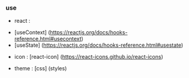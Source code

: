 ### use

- react :

* [useContext] (https://reactjs.org/docs/hooks-reference.html#usecontext)
* [useState] (https://reactjs.org/docs/hooks-reference.html#usestate)

- icon : [react-icon] (https://react-icons.github.io/react-icons)

- theme : [css] (styles)
